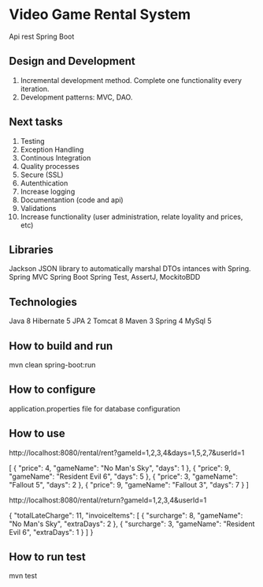 # Video Game Rental System
Api rest Spring Boot

## Design and Development
1. Incremental development method. Complete one functionality every iteration.
2. Development patterns: MVC, DAO.

## Next tasks
1. Testing
2. Exception Handling
3. Continous Integration
4. Quality processes
5. Secure (SSL)
6. Autenthication
7. Increase logging
8. Documentantion (code and api)
9. Validations
10. Increase functionality (user administration, relate loyality and prices, etc)

## Libraries
Jackson JSON library to automatically marshal DTOs intances with Spring.
Spring MVC
Spring Boot
Spring Test, AssertJ, MockitoBDD

## Technologies
Java 8
Hibernate 5
JPA 2
Tomcat 8
Maven 3
Spring 4 
MySql 5

## How to build and run

mvn clean spring-boot:run

## How to configure

application.properties file for database configuration

## How to use

http://localhost:8080/rental/rent?gameId=1,2,3,4&days=1,5,2,7&userId=1

[
  {
    "price": 4,
    "gameName": "No Man's Sky",
    "days": 1
  },
  {
    "price": 9,
    "gameName": "Resident Evil 6",
    "days": 5
  },
  {
    "price": 3,
    "gameName": "Fallout 5",
    "days": 2
  },
  {
    "price": 9,
    "gameName": "Fallout 3",
    "days": 7
  }
]

http://localhost:8080/rental/return?gameId=1,2,3,4&userId=1

{
  "totalLateCharge": 11,
  "invoiceItems": [
    {
      "surcharge": 8,
      "gameName": "No Man's Sky",
      "extraDays": 2
    },
    {
      "surcharge": 3,
      "gameName": "Resident Evil 6",
      "extraDays": 1
    }
  ]
}

## How to run test

mvn test

